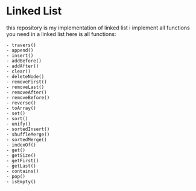# Linked List
this repository is my implementation of linked list
i implement all functions you need in a linked list
here is all functions:
```
- travers()
- append()
- insert()
- addBefore()
- addAfter()
- clear()
- deleteNode()
- removeFirst()
- removeLast()
- removeAfter()
- removeBefore()
- reverse()
- toArray()
- set()
- sort()
- unify()
- sortedInsert()
- shuffleMerge()
- sortedMerge()
- indexOf()
- get()
- getSize()
- getFirst()
- getLast()
- contains()
- pop()
- isEmpty()
```
